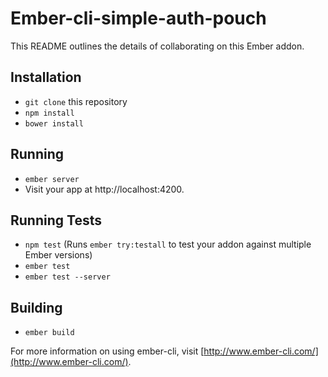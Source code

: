 # Ember-cli-simple-auth-pouch

This README outlines the details of collaborating on this Ember addon.

## Installation

* `git clone` this repository
* `npm install`
* `bower install`

## Running

* `ember server`
* Visit your app at http://localhost:4200.

## Running Tests

* `npm test` (Runs `ember try:testall` to test your addon against multiple Ember versions)
* `ember test`
* `ember test --server`

## Building

* `ember build`

For more information on using ember-cli, visit [http://www.ember-cli.com/](http://www.ember-cli.com/).

